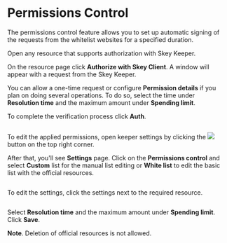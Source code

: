 # Permissions Control

The permissions control feature allows you to set up automatic signing of the requests from the whitelist websites for a specified duration.

Open any resource that supports authorization with Skey Keeper.

On the resource page click **Authorize with Skey Client**. A window will appear with a request from the Skey Keeper.

You can allow a one-time request or configure **Permission details** if you plan on doing several operations. To do so, select the time under **Resolution time** and the maximum amount under **Spending limit**.

To complete the verification process click **Auth**.

<figure><img src="https://lh4.googleusercontent.com/UVoErS8ijQupOHx4mf5YDYuuLAyiYEXSzboTBYhpmf3efhA733T7DLiGBbOFcQxE9jIkAkcigZ8cOXv2Qi6cdhgCGshod5ft9xi15w3fe9Gv9eVIKOTapCgqFJFJBFmNVnlRbjAhIRwVTar9-AVPrY5fZrhP3YbMfkydouPy937L8LhiaRiygO3IiQuC" alt=""><figcaption></figcaption></figure>

To edit the applied permissions, open keeper settings by clicking the ![](https://lh3.googleusercontent.com/OUHIByB3e0a\_F\_tEdoq9bo-z-nQ56hB2ar1xal-E-7VY8VATFUirdZlgG6vwdSJ9o4IOzLt6C-GdoTkF\_UT5MFkfBjwDYfvj5oMDXBcF6Cdpv0zh\_u48fC2a-\_kFYfHj4OsIHymqt4lfk9RjrfOiZU6TQpsDRSFQuAmOjU8OcICZtfLqB45VmhQQfep4) button on the top right corner.

After that, you'll see **Settings** page. Click on the **Permissions control** and select **Custom** list for the manual list editing or **White list** to edit the basic list with the official resources.

<figure><img src="https://lh4.googleusercontent.com/YjXurigO2c6IyvM4-mwS66ewsCZC666fBSD4R2AIcCmWpHqBk1fWJSxehH9j-5yZDR-uWLvtnFn23wAy3Ca1tfGbW6x1kYk82vzQmgoM-IUe-Wnfj30-qDbmFf7OiburgqhGTRRv4kj3Ycfh7nnngm6sA18pX3cLv0M59Jrs0u5mjadm9XHKFYMYnHJs" alt=""><figcaption></figcaption></figure>

To edit the settings, click the settings next to the required resource.

<figure><img src="https://lh4.googleusercontent.com/uL72ij9NrDdjoXqoYUujUr3n3A0T-UcSfDbvOc34yQl6afj6t4ZgDTJ9G8uGjOffIlJ9rdNeQRJOFv6d1fjVW-LSooWiBDqOAVEwqOYsqqGhSjeVjYPqtp0PUZrCbiGyVgGD4m8mjs6VBkcuEJ7vf31cb5pH6C_fDu1UjZW1kF3xYKJN333Ry4SY_Rn2" alt=""><figcaption></figcaption></figure>

Select **Resolution time** and the maximum amount under **Spending limit**. Click **Save**.

**Note**. Deletion of official resources is not allowed.
